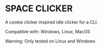 # SPACE CLICKER

A cookie clicker inspired idle clicker for a CLI.



Compatible with: Windows, Linux, MacOS

Warning: Only tested on Linux and Windows
